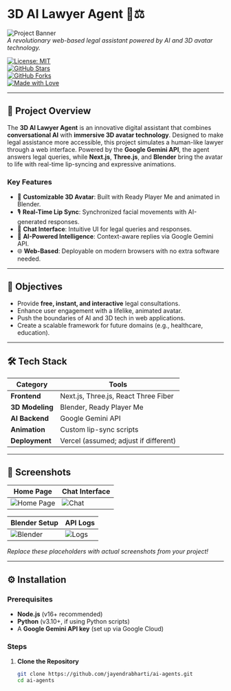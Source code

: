 # 3D AI Lawyer Agent 🤖⚖️

![Project Banner](https://via.placeholder.com/1200x400.png?text=3D+AI+Lawyer+Agent)  
*A revolutionary web-based legal assistant powered by AI and 3D avatar technology.*

[![License: MIT](https://img.shields.io/badge/License-MIT-yellow.svg)](https://opensource.org/licenses/MIT)  
[![GitHub Stars](https://img.shields.io/github/stars/jayendrabharti/ai-agents?style=social)](https://github.com/jayendrabharti/ai-agents/stargazers)  
[![GitHub Forks](https://img.shields.io/github/forks/jayendrabharti/ai-agents?style=social)](https://github.com/jayendrabharti/ai-agents/network)  
[![Made with Love](https://img.shields.io/badge/Made%20with-Love-red.svg)](https://github.com/jayendrabharti)

---

## 🚀 Project Overview

The **3D AI Lawyer Agent** is an innovative digital assistant that combines **conversational AI** with **immersive 3D avatar technology**. Designed to make legal assistance more accessible, this project simulates a human-like lawyer through a web interface. Powered by the **Google Gemini API**, the agent answers legal queries, while **Next.js**, **Three.js**, and **Blender** bring the avatar to life with real-time lip-syncing and expressive animations.

### Key Features
- 🌟 **Customizable 3D Avatar**: Built with Ready Player Me and animated in Blender.
- 🎙️ **Real-Time Lip Sync**: Synchronized facial movements with AI-generated responses.
- 💬 **Chat Interface**: Intuitive UI for legal queries and responses.
- 🧠 **AI-Powered Intelligence**: Context-aware replies via Google Gemini API.
- 🌐 **Web-Based**: Deployable on modern browsers with no extra software needed.

---

## 🎯 Objectives

- Provide **free, instant, and interactive** legal consultations.
- Enhance user engagement with a lifelike, animated avatar.
- Push the boundaries of AI and 3D tech in web applications.
- Create a scalable framework for future domains (e.g., healthcare, education).

---

## 🛠️ Tech Stack

| **Category**         | **Tools**                       |
|-----------------------|---------------------------------|
| **Frontend**         | Next.js, Three.js, React Three Fiber |
| **3D Modeling**      | Blender, Ready Player Me       |
| **AI Backend**       | Google Gemini API             |
| **Animation**        | Custom lip-sync scripts       |
| **Deployment**       | Vercel (assumed; adjust if different) |

---

## 📸 Screenshots

| **Home Page**                     | **Chat Interface**                  |
|------------------------------------|-------------------------------------|
| ![Home Page](https://via.placeholder.com/400x300.png?text=Home+Page+Avatar) | ![Chat](https://via.placeholder.com/400x300.png?text=Chat+Interface) |

| **Blender Setup**                 | **API Logs**                       |
|------------------------------------|------------------------------------|
| ![Blender](https://via.placeholder.com/400x300.png?text=Blender+Lip+Sync) | ![Logs](https://via.placeholder.com/400x300.png?text=API+Logs) |

*Replace these placeholders with actual screenshots from your project!*

---

## ⚙️ Installation

### Prerequisites
- **Node.js** (v16+ recommended)
- **Python** (v3.10+, if using Python scripts)
- A **Google Gemini API key** (set up via Google Cloud)

### Steps
1. **Clone the Repository**
   ```bash
   git clone https://github.com/jayendrabharti/ai-agents.git
   cd ai-agents
